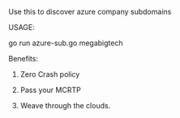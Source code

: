 Use this to discover azure company subdomains

USAGE:

go run azure-sub.go megabigtech

Benefits:

1. Zero Crash policy

2. Pass your MCRTP

3. Weave through the clouds.
